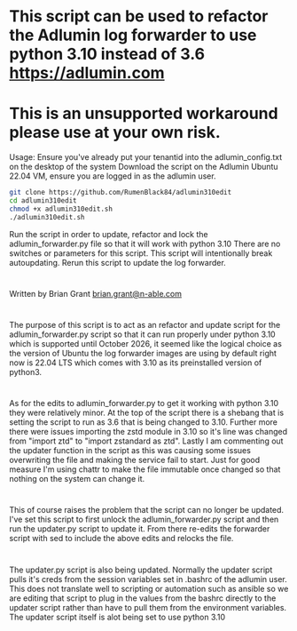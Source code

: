 # This script can be used to refactor the Adlumin log forwarder to use python 3.10 instead of 3.6 https://adlumin.com
# This is an unsupported workaround please use at your own risk. 
Usage: 
Ensure you've already put your tenantid into the adlumin_config.txt on the desktop of the system
Download the script on the Adlumin Ubuntu 22.04 VM, ensure you are logged in as the adlumin user.
~~~ bash
git clone https://github.com/RumenBlack84/adlumin310edit
cd adlumin310edit
chmod +x adlumin310edit.sh
./adlumin310edit.sh
~~~
Run the script in order to update, refactor and lock the adlumin_forwarder.py file so that it will work with python 3.10
There are no switches or parameters for this script. This script will intentionally break autoupdating. Rerun this script to update the log forwarder.
#
Written by Brian Grant
brian.grant@n-able.com
# 
The purpose of this script is to act as an refactor and update script 
for the adlumin_forwarder.py script so that it can run properly under 
python 3.10 which is supported until October 2026, it seemed like the
logical choice as the version of Ubuntu the log forwarder images are 
using by default right now is 22.04 LTS which comes with 3.10 as its
preinstalled version of python3.
#
As for the edits to adlumin_forwarder.py to get it working with python
3.10 they were relatively minor. At the top of the script there is a 
shebang that is setting the script to run as 3.6 that is being changed
to 3.10. Further more there were issues importing the zstd module in
3.10 so it's line was changed from "import ztd" to "import zstandard as ztd".
Lastly I am commenting out the updater function in the script as this was 
causing some issues overwriting the file and making the service fail to start.
Just for good measure I'm using chattr to make the file immutable once changed
so that nothing on the system can change it.
#
This of course raises the problem that the script can no longer be updated.
I've set this script to first unlock the adlumin_forwarder.py script and then
run the updater.py script to update it. From there re-edits the forwarder script
with sed to include the above edits and relocks the file.
# 
The updater.py script is also being updated. Normally the updater script pulls it's 
creds from the session variables set in .bashrc of the adlumin user. This does not 
translate well to scripting or automation such as ansible so we are editing that script
to plug in the values from the bashrc directly to the updater script rather than have 
to pull them from the environment variables. The updater script itself is alot being
set to use python 3.10
